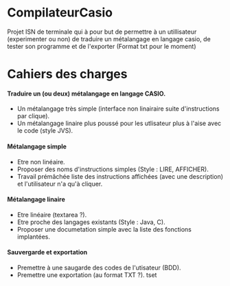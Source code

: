 # CompilateurCasio
Projet ISN de terminale qui à pour but de permettre à un utillisateur (experimenter ou non) de traduire un métalangage en langage casio, de tester son programme et de l'exporter (Format txt pour le moment)


# Cahiers des charges
#### Traduire un (ou deux) métalangage en langage CASIO.
 * Un métalangage très simple (interface non linairaire suite d'instructions par clique).
 * Un métalangage linaire plus poussé pour les utlisateur plus à l'aise avec le code (style JVS).

#### Métalangage simple
 * Etre non linéaire.
 * Proposer des noms d'instructions simples (Style : LIRE, AFFICHER).
 * Travail prémâchée liste des instructions affichées (avec une description) et l'utilisateur n'a qu'à cliquer.

#### Métalangage linaire
 * Etre linéaire (textarea ?).
 * Etre proche des langages existants (Style : Java, C).
 * Proposer une documetation simple avec la liste des fonctions implantées.

#### Sauvergarde et exportation
 * Premettre à une saugarde des codes de l'utisateur (BDD).
 * Premettre une exportation (au format TXT ?).
tset
